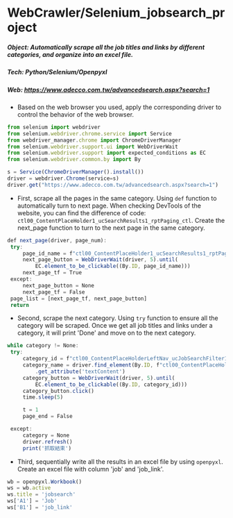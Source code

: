 # WebCrawler/Selenium_jobsearch_project

##### Object: Automatically scrape all the job titles and links by different categories, and organize into an excel file.
##### Tech: Python/Selenium/Openpyxl
##### Web: https://www.adecco.com.tw/advancedsearch.aspx?search=1

   * Based on the web browser you used, apply the corresponding driver to control the behavior of the web browser. 
   ```js
   from selenium import webdriver
   from selenium.webdriver.chrome.service import Service
   from webdriver_manager.chrome import ChromeDriverManager
   from selenium.webdriver.support.ui import WebDriverWait
   from selenium.webdriver.support import expected_conditions as EC
   from selenium.webdriver.common.by import By
   
   s = Service(ChromeDriverManager().install())
   driver = webdriver.Chrome(service=s)
   driver.get("https://www.adecco.com.tw/advancedsearch.aspx?search=1")
   ```
   
   * First, scrape all the pages in the same category. Using ```def``` function to automatically turn to next page. When checking DevTools of the website, you can find the difference of code: ```ctl00_ContentPlaceHolder1_ucSearchResults1_rptPaging_ctl```. Create the next_page function to turn to the next page in the same category.
   ```js
   def next_page(driver, page_num):
    try:
        page_id_name = f"ctl00_ContentPlaceHolder1_ucSearchResults1_rptPaging_ctl{next_id(page_num)}_lnkButtonPaging"
        next_page_button = WebDriverWait(driver, 5).until(
            EC.element_to_be_clickable((By.ID, page_id_name)))
        next_page_tf = True
    except:
        next_page_button = None
        next_page_tf = False
    page_list = [next_page_tf, next_page_button]
    return  
   ```
   
   * Second, scrape the next category. Using ```try``` function to ensure all the category will be scraped. Once we get all job titles and links under a category, it will print 'Done' and move on to the next category.
   ```js
   while category != None:
    try:
        category_id = f"ctl00_ContentPlaceHolderLeftNav_ucJobSearchFilter1_rptClassification_ctl{next_id(n)}_lbLink"
        category_name = driver.find_element(By.ID, f"ctl00_ContentPlaceHolderLeftNav_ucJobSearchFilter1_rptClassification_ctl{next_id(n)}_lbLink")\
            .get_attribute('textContent')
        category_button = WebDriverWait(driver, 5).until(
            EC.element_to_be_clickable((By.ID, category_id)))
        category_button.click()
        time.sleep(5)

        t = 1
        page_end = False

    except:
        category = None
        driver.refresh()
        print('抓取結束')
   ```
   * Third, sequentially write all the results in an excel file by using ```openpyxl```. Create an excel file with column 'job' and 'job_link'.
   ```js
   wb = openpyxl.Workbook()
   ws = wb.active 
   ws.title = 'jobsearch'
   ws['A1'] = 'Job'
   ws['B1'] = 'job_link'
   ```
